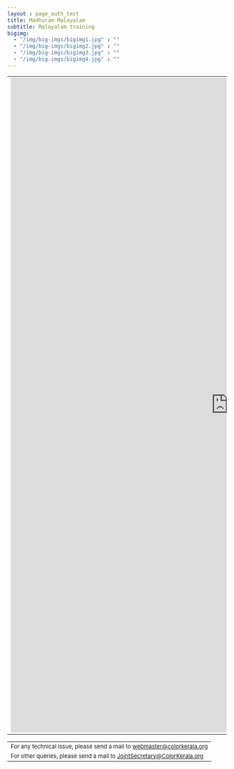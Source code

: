 ```yaml
---
layout : page_auth_test
title: Madhuram Malayalam
subtitle: Malayalam training 
bigimg:
  - "/img/big-imgs/bigimg1.jpg" : ""
  - "/img/big-imgs/bigimg2.jpg" : ""
  - "/img/big-imgs/bigimg3.jpg" : ""
  - "/img/big-imgs/bigimg4.jpg" : ""
---
```


<table align="center" style="border:0"> 
 <tr style="border:0;background:transparent">
   <td style="border:0"> 
     <iframe src="https://docs.google.com/forms/d/e/1FAIpQLSfNHpm_ZjvLTdIj6cKxZrCKMtPJXNnyWZF6k2cOI4-unVKaMg/viewform?usp=sf_link"
             width="999" height="1500" frameborder="0" marginheight="0" marginwidth="0">Loading...</iframe>
     </td></tr>
  </table>
  <table>
  <tr style="border:0;background:transparent">
   <td style="border:0"> <font size="2"> For any technical issue, please send a mail to <u> webmaster@colorkerala.org </u></font></td></tr>
  <tr style="border:0;background:transparent">
    <td style="border:0">  <font size="2">For other queries, please send a mail to <u> JointSecretary@ColorKerala.org </u></font></td></tr>
  </table>
